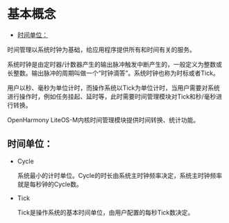 # 基本概念<a name="ZH-CN_TOPIC_0000001078876456"></a>

-   [时间单位：](#section97172532397)

时间管理以系统时钟为基础，给应用程序提供所有和时间有关的服务。

系统时钟是由定时器/计数器产生的输出脉冲触发中断产生的，一般定义为整数或长整数。输出脉冲的周期叫做一个“时钟滴答”。系统时钟也称为时标或者Tick。

用户以秒、毫秒为单位计时，而操作系统以Tick为单位计时，当用户需要对系统进行操作时，例如任务挂起、延时等，此时需要时间管理模块对Tick和秒/毫秒进行转换。

OpenHarmony LiteOS-M内核时间管理模块提供时间转换、统计功能。

## 时间单位：<a name="section97172532397"></a>

-   Cycle

    系统最小的计时单位。Cycle的时长由系统主时钟频率决定，系统主时钟频率就是每秒钟的Cycle数。

-   Tick

    Tick是操作系统的基本时间单位，由用户配置的每秒Tick数决定。


